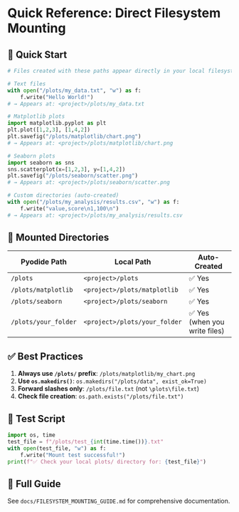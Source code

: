 # Quick Reference: Direct Filesystem Mounting

## 🚀 Quick Start

```python
# Files created with these paths appear directly in your local filesystem:

# Text files
with open("/plots/my_data.txt", "w") as f:
    f.write("Hello World!")
# → Appears at: <project>/plots/my_data.txt

# Matplotlib plots  
import matplotlib.pyplot as plt
plt.plot([1,2,3], [1,4,2])
plt.savefig("/plots/matplotlib/chart.png")
# → Appears at: <project>/plots/matplotlib/chart.png

# Seaborn plots
import seaborn as sns
sns.scatterplot(x=[1,2,3], y=[1,4,2])
plt.savefig("/plots/seaborn/scatter.png")
# → Appears at: <project>/plots/seaborn/scatter.png

# Custom directories (auto-created)
with open("/plots/my_analysis/results.csv", "w") as f:
    f.write("value,score\n1,100\n")
# → Appears at: <project>/plots/my_analysis/results.csv
```

## 📁 Mounted Directories

| Pyodide Path | Local Path | Auto-Created |
|--------------|------------|--------------|
| `/plots` | `<project>/plots` | ✅ Yes |
| `/plots/matplotlib` | `<project>/plots/matplotlib` | ✅ Yes |
| `/plots/seaborn` | `<project>/plots/seaborn` | ✅ Yes |
| `/plots/your_folder` | `<project>/plots/your_folder` | ✅ Yes (when you write files) |

## ✅ Best Practices

1. **Always use `/plots/` prefix**: `/plots/matplotlib/my_chart.png`
2. **Use `os.makedirs()`**: `os.makedirs("/plots/data", exist_ok=True)`  
3. **Forward slashes only**: `/plots/file.txt` (not `\plots\file.txt`)
4. **Check file creation**: `os.path.exists("/plots/file.txt")`

## 🧪 Test Script

```python
import os, time
test_file = f"/plots/test_{int(time.time())}.txt"
with open(test_file, "w") as f:
    f.write("Mount test successful!")
print(f"✅ Check your local plots/ directory for: {test_file}")
```

## 📖 Full Guide

See `docs/FILESYSTEM_MOUNTING_GUIDE.md` for comprehensive documentation.
